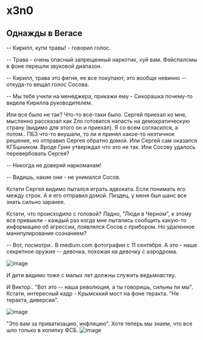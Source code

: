 # x3n0

## Однажды в Вегасе

-- Кирилл, купи травы! - говорил голос.

-- Трава - очень опасный запрещенный наркотик, хуй вам.
Фейспалсмы в фоне перешли звуковой диапазон.

-- Кирилл, трава это фигня, ее все покупают, это вообще невинно -- откуда-то вещал голос Сосова.

-- Мы тебя учили на менеджера, прикажи ему - Сикорашка почему-то видела Кирилла руководителем.

Или все было не так? Что-то все-таки было. Сергей приехал ко мне, мысленно рассказал как Zло готовится напасть на демократическую страну (видимо для этого он и приехал). Я со всем согласился, а потом.. ПБЗ что-то внушали, то ли я принял какое-то неэтичное решение, но отправил Сергея обратно домой. Или Сергей сам оказался КГБшником. Вроде Грин утверждал что это не так. Или Сосову удалось перевербовать Сергея?

-- Никогда не доверяй наркоманам!

-- Видишь, какие они - не унимался Сосов.

Кстати Сергей видимо пытался играть адвоката. Если понимать его между строк. А я его отправил домой. Пиздец, у меня был шанс все знать сильно заранее.

Кстати, что происходило с головой? Ладно, "Люди в Черном", к этому все привыкли - каждый раз когда мне пытались сообщить какую-то информацию об агрессии, появлялся Сосов с прибором. Но удаленное манипулирование сознанием?

-- Вот, посмотри..
В medium.com фотографии с 11 сентября.
А это - наше секретное оружие -- девочка, похожая на девочку с аэродрома.

![image](https://github.com/user-attachments/assets/3407a8ca-d77c-4d10-b672-9ff7abecfc9e)

И дети видимо тоже с малых лет должны служить ведьмовству.

И Виктор.. "Вот это -- наша революция, а ты говоришь, сильны ли мы". Кстати, интересный кадр - Крымсккий мост на фоне теракта. "Не теракта, диверсии". 

![image](https://github.com/user-attachments/assets/c90b3ed9-cf83-4443-b16a-9859a344dec0)

"Это вам за приватизацию, инфляцию". Хотя теперь мы знаем, что все шло только в копилку ФСБ.
![image](https://github.com/user-attachments/assets/6ca137e1-9258-4880-be07-c7ddb25e06d3)

